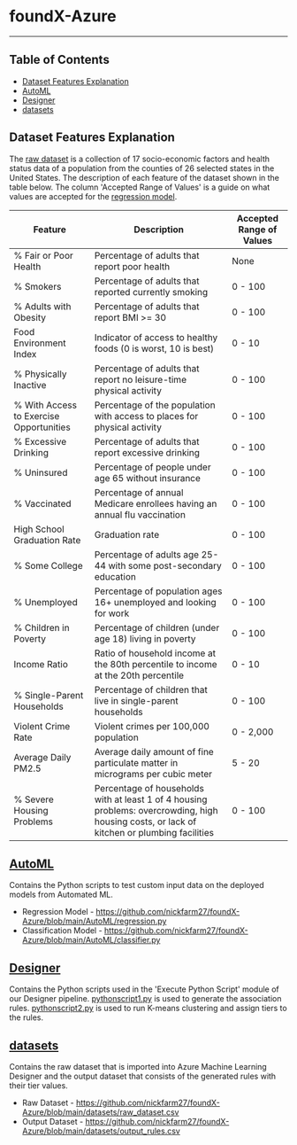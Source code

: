 # foundX-Azure
- - - -
## Table of Contents
- [Dataset Features Explanation](#Dataset-Features-Explanation)
- [AutoML](#AutoML)
- [Designer](#Designer)
- [datasets](#datasets)

## Dataset Features Explanation
The [raw dataset](https://github.com/nickfarm27/foundX-Azure/blob/main/datasets/raw_dataset.csv) is a collection of 17 socio-economic factors and health status data of a population from the counties of 26 selected states in the United States. The description of each feature of the dataset shown in the table below. The column 'Accepted Range of Values' is a guide on what values are accepted for the [regression model](https://github.com/nickfarm27/foundX-Azure/blob/main/AutoML/regression.py).

Feature  | Description | Accepted Range of Values
------------- | ------------- | -------------
% Fair or Poor Health | Percentage of adults that report poor health | None
% Smokers | Percentage of adults that reported currently smoking | 0 - 100
% Adults with Obesity | Percentage of adults that report BMI >= 30 | 0 - 100
Food Environment Index | Indicator of access to healthy foods (0 is worst, 10 is best) | 0 - 10
% Physically Inactive | Percentage of adults that report no leisure-time physical activity | 0 - 100
% With Access to Exercise Opportunities | Percentage of the population with access to places for physical activity | 0 - 100
% Excessive Drinking | Percentage of adults that report excessive drinking | 0 - 100
% Uninsured | Percentage of people under age 65 without insurance | 0 - 100
% Vaccinated | Percentage of annual Medicare enrollees having an annual flu vaccination | 0 - 100
High School Graduation Rate | Graduation rate | 0 - 100
% Some College | Percentage of adults age 25-44 with some post-secondary education | 0 - 100
% Unemployed | Percentage of population ages 16+ unemployed and looking for work | 0 - 100
% Children in Poverty | Percentage of children (under age 18) living in poverty | 0 - 100
Income Ratio | Ratio of household income at the 80th percentile to income at the 20th percentile | 0 - 10
% Single-Parent Households | Percentage of children that live in single-parent households | 0 - 100
Violent Crime Rate | Violent crimes per 100,000 population | 0 - 2,000
Average Daily PM2.5 | Average daily amount of fine particulate matter in micrograms per cubic meter | 5 - 20
% Severe Housing Problems | Percentage of households with at least 1 of 4 housing problems: overcrowding, high housing costs, or lack of kitchen or plumbing facilities | 0 - 100

## [AutoML](https://github.com/nickfarm27/foundX-Azure/tree/main/AutoML)
Contains the Python scripts to test custom input data on the deployed models from Automated ML.
- Regression Model - https://github.com/nickfarm27/foundX-Azure/blob/main/AutoML/regression.py
- Classification Model - https://github.com/nickfarm27/foundX-Azure/blob/main/AutoML/classifier.py

## [Designer](https://github.com/nickfarm27/foundX-Azure/tree/main/Designer)
Contains the Python scripts used in the 'Execute Python Script' module of our Designer pipeline.
[pythonscript1.py](https://github.com/nickfarm27/foundX-Azure/blob/main/Designer/pythonscript1.py) is used to generate the association rules.
[pythonscript2.py](https://github.com/nickfarm27/foundX-Azure/blob/main/Designer/pythonscript2.py) is used to run K-means clustering and assign tiers to the rules.

## [datasets](https://github.com/nickfarm27/foundX-Azure/tree/main/datasets)
Contains the raw dataset that is imported into Azure Machine Learning Designer and the output dataset that consists of the generated rules with their tier values.
- Raw Dataset - https://github.com/nickfarm27/foundX-Azure/blob/main/datasets/raw_dataset.csv
- Output Dataset - https://github.com/nickfarm27/foundX-Azure/blob/main/datasets/output_rules.csv
